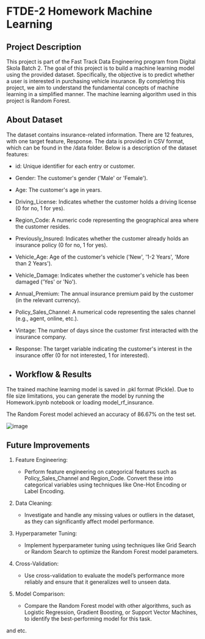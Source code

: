 # FTDE-2 Homework Machine Learning

## Project Description
This project is part of the Fast Track Data Engineering program from Digital Skola Batch 2. The goal of this project is to build a machine learning model using the provided dataset. Specifically, the objective is to predict whether a user is interested in purchasing vehicle insurance. 
By completing this project, we aim to understand the fundamental concepts of machine learning in a simplified manner. The machine learning algorithm used in this project is Random Forest.

## About Dataset
The dataset contains insurance-related information. There are 12 features, with one target feature, Response. The data is provided in CSV format, which can be found in the /data folder. Below is a description of the dataset features:

* id: Unique identifier for each entry or customer.
* Gender: The customer's gender ('Male' or 'Female').
* Age: The customer's age in years.
* Driving_License: Indicates whether the customer holds a driving license (0 for no, 1 for yes).
* Region_Code: A numeric code representing the geographical area where the customer resides.
* Previously_Insured: Indicates whether the customer already holds an insurance policy (0 for no, 1 for yes).
* Vehicle_Age: Age of the customer's vehicle ('New', '1-2 Years', 'More than 2 Years').
* Vehicle_Damage: Indicates whether the customer's vehicle has been damaged ('Yes' or 'No').
* Annual_Premium: The annual insurance premium paid by the customer (in the relevant currency).
* Policy_Sales_Channel: A numerical code representing the sales channel (e.g., agent, online, etc.).
* Vintage: The number of days since the customer first interacted with the insurance company.
* Response: The target variable indicating the customer's interest in the insurance offer (0 for not interested, 1 for interested).

* ## Workflow & Results
The trained machine learning model is saved in .pkl format (Pickle). Due to file size limitations, you can generate the model by running the Homework.ipynb notebook or loading model_rf_insurance.

The Random Forest model achieved an accuracy of 86.67% on the test set. 

![image](https://github.com/user-attachments/assets/cef6ddb5-c42c-4a08-b9a8-093ae8c3b5cd)



## Future Improvements
1. Feature Engineering:
   * Perform feature engineering on categorical features such as Policy_Sales_Channel and Region_Code. Convert these into categorical variables using techniques like One-Hot Encoding or Label Encoding.

2. Data Cleaning:
   * Investigate and handle any missing values or outliers in the dataset, as they can significantly affect model performance.

3. Hyperparameter Tuning:
   * Implement hyperparameter tuning using techniques like Grid Search or Random Search to optimize the Random Forest model parameters.

4. Cross-Validation:
   * Use cross-validation to evaluate the model’s performance more reliably and ensure that it generalizes well to unseen data.

5. Model Comparison:
   * Compare the Random Forest model with other algorithms, such as Logistic Regression, Gradient Boosting, or Support Vector Machines, to identify the best-performing model for this task.

and etc.
